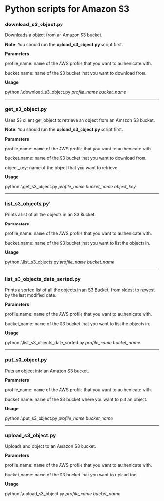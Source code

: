 # Python scripts for Amazon S3

### download_s3_object.py
Downloads a object from an Amazon S3 bucket.

**Note**: You should run the **upload_s3_object.py** script first.

**Parameters**

profile_name: name of the AWS profile that you want to authenicate with.

bucket_name: name of the S3 bucket that you want to download from.

**Usage**

python .\download_s3_object.py *profile_name* *bucket_name*

---
### get_s3_object.py
Uses S3 client get_object to retrieve an object from an Amazon S3 bucket.

**Note**: You should run the **upload_s3_object.py** script first.

**Parameters**

profile_name: name of the AWS profile that you want to authenicate with.

bucket_name: name of the S3 bucket that you want to download from.

object_key: name of the object that you want to retrieve.

**Usage**

python .\get_s3_object.py *profile_name* *bucket_name* *object_key*

---
### list_s3_objects.py'
Prints a list of all the objects in an S3 Bucket.

**Parameters**

profile_name: name of the AWS profile that you want to authenicate with.

bucket_name: name of the S3 bucket that you want to list the objects in.

**Usage**

python .\list_s3_objects.py *profile_name* *bucket_name*

---

### list_s3_objects_date_sorted.py
Prints a sorted list of all the objects in an S3 Bucket, from oldest to newest by the last modified date.

**Parameters**

profile_name: name of the AWS profile that you want to authenicate with.

bucket_name: name of the S3 bucket that you want to list the objects in.

**Usage**

python .\list_s3_objects_date_sorted.py *profile_name* *bucket_name*

---

### put_s3_object.py
Puts an object into an Amazon S3 bucket.

**Parameters**

profile_name: name of the AWS profile that you want to authenicate with.

bucket_name: name of the S3 bucket where you want to put an object.

**Usage**

python .\put_s3_object.py *profile_name* *bucket_name*

---

### upload_s3_object.py
Uploads and object to an Amazon S3 bucket.

**Parameters**

profile_name: name of the AWS profile that you want to authenicate with.

bucket_name: name of the S3 bucket that you want to upload too.

**Usage**

python .\upload_s3_object.py *profile_name* *bucket_name*

